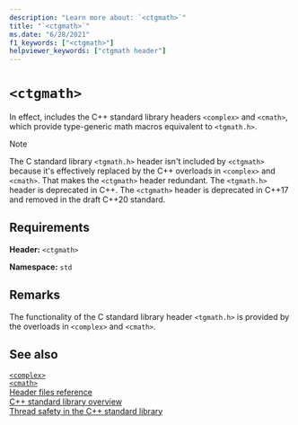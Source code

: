 ```yaml
---
description: "Learn more about: `<ctgmath>`"
title: "`<ctgmath>`"
ms.date: "6/28/2021"
f1_keywords: ["<ctgmath>"]
helpviewer_keywords: ["ctgmath header"]
---
```

# `<ctgmath>`

In effect, includes the C++ standard library headers `<complex>` and `<cmath>`, which provide type-generic math macros equivalent to `<tgmath.h>`.

> [!NOTE]
> The C standard library `<tgmath.h>` header isn't included by `<ctgmath>` because it's effectively replaced by the C++ overloads in `<complex>` and `<cmath>`. That makes the `<ctgmath>` header redundant. The `<tgmath.h>` header is deprecated in C++. The `<ctgmath>` header is deprecated in C++17 and removed in the draft C++20 standard.

## Requirements

**Header:** `<ctgmath>`

**Namespace:** `std`

## Remarks

The functionality of the C standard library header `<tgmath.h>` is provided by the overloads in `<complex>` and `<cmath>`.

## See also

[`<complex>`](complex.md)\
[`<cmath>`](cmath.md)\
[Header files reference](cpp-standard-library-header-files.md)\
[C++ standard library overview](cpp-standard-library-overview.md)\
[Thread safety in the C++ standard library](thread-safety-in-the-cpp-standard-library.md)
